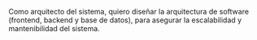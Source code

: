 Como arquitecto del sistema, quiero diseñar la arquitectura de software (frontend, backend y base de datos), para asegurar la escalabilidad y mantenibilidad del sistema.